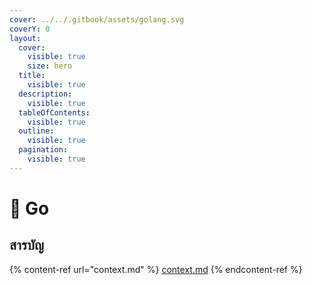 ```yaml
---
cover: ../../.gitbook/assets/golang.svg
coverY: 0
layout:
  cover:
    visible: true
    size: hero
  title:
    visible: true
  description:
    visible: true
  tableOfContents:
    visible: true
  outline:
    visible: true
  pagination:
    visible: true
---
```


# 🦦 Go

## สารบัญ

{% content-ref url="context.md" %}
[context.md](context.md)
{% endcontent-ref %}
